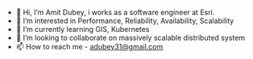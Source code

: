 - 👋 Hi, I’m Amit Dubey, i works as a software engineer at Esri.
- 👀 I’m interested in Performance, Reliability, Availability, Scalability
- 🌱 I’m currently learning GIS, Kubernetes
- 💞️ I’m looking to collaborate on massively scalable distributed system
- 📫 How to reach me - adubey31@gmail.com

<!---
TheAmitDubey/TheAmitDubey is a ✨ special ✨ repository because its `README.md` (this file) appears on your GitHub profile.
You can click the Preview link to take a look at your changes.
--->
